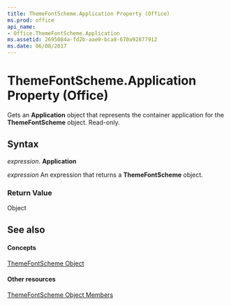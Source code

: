 ```yaml
---
title: ThemeFontScheme.Application Property (Office)
ms.prod: office
api_name:
- Office.ThemeFontScheme.Application
ms.assetid: 2695084a-fd2b-aae0-bca8-670a92877912
ms.date: 06/08/2017
---
```



# ThemeFontScheme.Application Property (Office)

Gets an  **Application** object that represents the container application for the **ThemeFontScheme** object. Read-only.


## Syntax

 _expression_. **Application**

 _expression_ An expression that returns a **ThemeFontScheme** object.


### Return Value

Object


## See also


#### Concepts


[ThemeFontScheme Object](themefontscheme-object-office.md)
#### Other resources


[ThemeFontScheme Object Members](themefontscheme-members-office.md)

